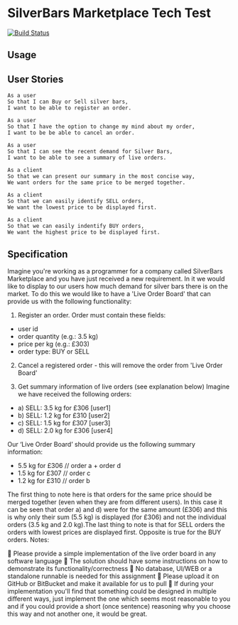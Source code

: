 # SilverBars Marketplace Tech Test

[![Build Status](https://travis-ci.org/MarcusKerr/silver-bars-marketplace.svg?branch=master)](https://travis-ci.org/MarcusKerr/silver-bars-marketplace)

## Usage

## User Stories

```
As a user
So that I can Buy or Sell silver bars,
I want to be able to register an order.

As a user
So that I have the option to change my mind about my order,
I want to be be able to cancel an order.

As a user
So that I can see the recent demand for Silver Bars,
I want to be able to see a summary of live orders.

As a client
So that we can present our summary in the most concise way,
We want orders for the same price to be merged together.

As a client
So that we can easily identify SELL orders,
We want the lowest price to be displayed first.

As a client
So that we can easily indentify BUY orders,
We want the highest price to be displayed first.
```

## Specification

Imagine you're working as a programmer for a company called SilverBars Marketplace and you have just received a new requirement. In it we would like to display to our users how much demand for silver bars there is on the market.
To do this we would like to have a 'Live Order Board' that can provide us with the following functionality:

1. Register an order. Order must contain these fields:
* user id
* order quantity (e.g.: 3.5 kg)
* price per kg (e.g.: £303)
* order type: BUY or SELL

2. Cancel a registered order - this will remove the order from 'Live Order Board'

3. Get summary information of live orders (see explanation below) Imagine we have received the following orders:
* a) SELL: 3.5 kg for £306 [user1]
* b) SELL: 1.2 kg for £310 [user2]
* c) SELL: 1.5 kg for £307 [user3]
* d) SELL: 2.0 kg for £306 [user4]

Our ‘Live Order Board’ should provide us the following summary information:

* 5.5 kg for £306 // order a + order d
* 1.5 kg for £307 // order c
* 1.2 kg for £310 // order b

The first thing to note here is that orders for the same price should be merged together (even when they are from different users). In this case it can be seen that order a) and d) were for the same amount (£306) and this is why only their sum (5.5 kg) is displayed (for £306) and not the individual orders (3.5 kg and 2.0 kg).The last thing to note is that for SELL orders the orders with lowest prices are displayed first. Opposite is true for the BUY orders.
Notes:

 Please provide a simple implementation of the live order board in any software language
 The solution should have some instructions on how to demonstrate its functionality/correctness
 No database, UI/WEB or a standalone runnable is needed for this assignment
 Please upload it on GitHub or BitBucket and make it available for us to pull
 If during your implementation you'll find that something could be designed in multiple different ways, just
implement the one which seems most reasonable to you and if you could provide a short (once sentence) reasoning why you choose this way and not another one, it would be great.